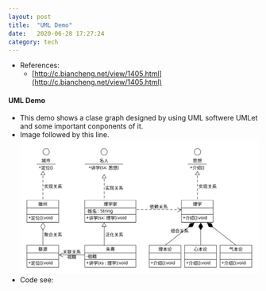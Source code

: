 ```yaml
---
layout: post
title:  "UML Demo"
date:   2020-06-28 17:27:24
category: tech
---
```

* References:
  * [http://c.biancheng.net/view/1405.html](http://c.biancheng.net/view/1405.html)

#### UML Demo
* This demo shows a clase graph designed by using UML softwere UMLet and some important conponents of it.
* Image followed by this line. ![uml-cls](/assets/images/tech/2020-06-28-uml-demo/uml_cls.svg) 
* Code see: <script src="https://gist.github.com/santiagochou/e6135dfbe008444d54506558fc55a336.js"></script>
